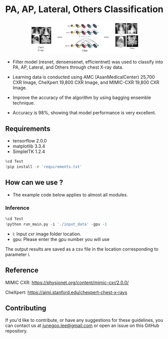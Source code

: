 # PA, AP, Lateral, Others Classification

<p align="center">
    <img src="./model_Image.png" width="70%" height="70%">
</p>

* Filter model (resnet, densensenet, efficientnet) was used to classify into PA, AP, Lateral, and Others through chest X-ray data.

* Learning data is conducted using AMC (AsanMedicalCenter) 25,700 CXR Image, CheXpert 19,800 CXR Image, and MIMIC-CXR 19,800 CXR Image.

* Improve the accuracy of the algorithm by using bagging ensemble technique.

* Accuracy is 98%, showing that model performance is very excellent.

## **Requirements**
* tensorflow 2.0.0
* matplotlib 3.3.4
* SimpleITK 1.2.4
```python
%cd Test
!pip install -r 'requirements.txt'
```
## **How can we use ?**
- The example code below applies to almost all modules.

### **Inference**
```python
%cd Test
!python run_main.py -i './input_data' -gpu -1
```                 
* i: Input cxr image folder location.
* gpu: Please enter the gpu number you will use
  
The output results are saved as a csv file in the location corresponding to parameter i.

## **Reference**
MIMIC CXR: https://physionet.org/content/mimic-cxr/2.0.0/

CheXpert: https://aimi.stanford.edu/chexpert-chest-x-rays

## **Contributing**
If you'd like to contribute, or have any suggestions for these guidelines, you can contact us at junegoo.lee@gmail.com or open an issue on this GitHub repository.